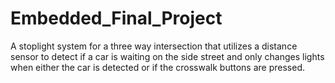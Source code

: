 # Embedded_Final_Project

A stoplight system for a three way intersection that utilizes a distance sensor to detect if a car is waiting on the side street and only changes lights when either the car is detected or if the crosswalk buttons are pressed.
